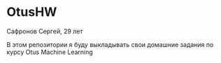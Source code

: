 # OtusHW

Сафронов Сергей, 29 лет

В этом репозитории я буду выкладывать свои домашние задания по курсу Otus Machine Learning